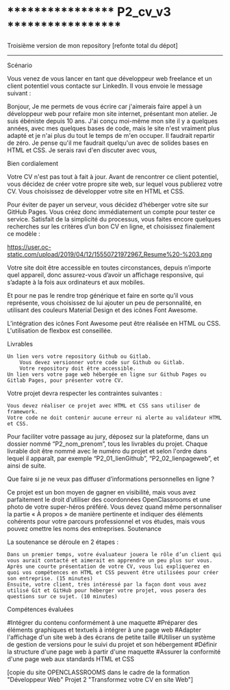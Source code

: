 # ****************  P2_cv_v3   *****************
Troisième version de mon repository
[refonte total du dépot]
***********************************************************************************************************************************************************
Scénario

Vous venez de vous lancer en tant que développeur web freelance et un client potentiel vous contacte sur LinkedIn. Il vous envoie le message suivant :

Bonjour,
Je me permets de vous écrire car j'aimerais faire appel à un développeur web pour refaire mon site internet, présentant mon atelier. Je suis ébéniste depuis 10 ans. J'ai conçu moi-même mon site il y a quelques années, avec mes quelques bases de code, mais le site n'est vraiment plus adapté et je n'ai plus du tout le temps de m'en occuper. Il faudrait repartir de zéro. Je pense qu'il me faudrait quelqu'un avec de solides bases en HTML et CSS. Je serais ravi d'en discuter avec vous,

Bien cordialement

 

Votre CV n'est pas tout à fait à jour. Avant de rencontrer ce client potentiel, vous décidez de créer votre propre site web, sur lequel vous publierez votre CV. Vous choisissez de développer votre site en HTML et CSS. 

Pour éviter de payer un serveur, vous décidez d’héberger votre site sur GitHub Pages. Vous créez donc immédiatement un compte pour tester ce service. Satisfait de la simplicité du processus, vous faites encore quelques recherches sur les critères d’un bon CV en ligne, et choisissez finalement ce modèle : 

 
https://user.oc-static.com/upload/2019/04/12/15550721972967_Resume%20-%203.png


Votre site doit être accessible en toutes circonstances, depuis n’importe quel appareil, donc assurez-vous d’avoir un affichage responsive, qui s’adapte à la fois aux ordinateurs et aux mobiles. 

Et pour ne pas le rendre trop générique et faire en sorte qu’il vous représente, vous choisissez de lui ajouter un peu de personnalité, en utilisant des couleurs Material Design et des icônes Font Awesome.

L’intégration des icônes Font Awesome peut être réalisée en HTML ou CSS. 
L'utilisation de flexbox est conseillée.

Livrables

    Un lien vers votre repository Github ou Gitlab. 
        Vous devez versionner votre code sur Github ou Gitlab.
        Votre repository doit être accessible.
    Un lien vers votre page web hébergée en ligne sur Github Pages ou Gitlab Pages, pour présenter votre CV. 

Votre projet devra respecter les contraintes suivantes : 

    Vous devez réaliser ce projet avec HTML et CSS sans utiliser de framework.
    Votre code ne doit contenir aucune erreur ni alerte au validateur HTML et CSS.

Pour faciliter votre passage au jury, déposez sur la plateforme, dans un dossier nommé “P2_nom_prenom”, tous les livrables du projet. Chaque livrable doit être nommé avec le numéro du projet et selon l'ordre dans lequel il apparaît, par exemple “P2_01_lienGithub”, “P2_02_lienpageweb”, et ainsi de suite.

Que faire si je ne veux pas diffuser d’informations personnelles en ligne ? 

Ce projet est un bon moyen de gagner en visibilité, mais vous avez parfaitement le droit d’utiliser des coordonnées OpenClassrooms et une photo de votre super-héros préféré. Vous devez quand même personnaliser la partie « À propos » de manière pertinente et indiquer des éléments cohérents pour votre parcours professionnel et vos études, mais vous pouvez omettre les noms des entreprises.
Soutenance

La soutenance se déroule en 2 étapes :

    Dans un premier temps, votre évaluateur jouera le rôle d’un client qui vous aurait contacté et aimerait en apprendre un peu plus sur vous. Après une courte présentation de votre CV, vous lui expliquerez en quoi vos compétences en HTML et CSS peuvent être utilisées pour créer son entreprise. (15 minutes)
    Ensuite, votre client, très intéressé par la façon dont vous avez utilisé Git et GitHub pour héberger votre projet, vous posera des questions sur ce sujet. (10 minutes)

Compétences évaluées

#Intégrer du contenu conformément à une maquette
#Préparer des éléments graphiques et textuels à intégrer à une page web
#Adapter l'affichage d'un site web à des écrans de petite taille
#Utiliser un système de gestion de versions pour le suivi du projet et son hébergement
#Définir la structure d'une page web à partir d'une maquette
#Assurer la conformité d'une page web aux standards HTML et CSS

[copie du site  OPENCLASSROOMS dans le cadre de la  formation "Développeur Web" Projet 2 "Transformez votre CV en site Web"]


